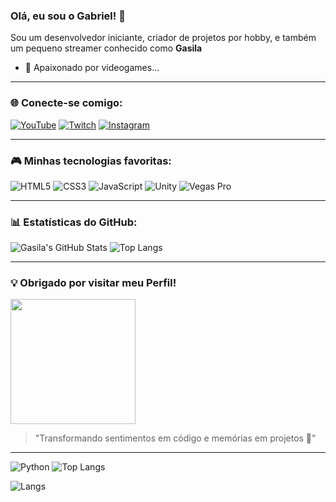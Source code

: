 ### Olá, eu sou o Gabriel! 👋

Sou um desenvolvedor iniciante, criador de projetos por hobby, e também um pequeno streamer conhecido como **Gasila**

- 🌟 Apaixonado por videogames...

---

### 🌐 Conecte-se comigo:

[![YouTube](https://img.shields.io/badge/-youtube-red?style=for-the-badge&logo=youtube&logoColor=white)](https://www.youtube.com/@gabrielslannes)
[![Twitch](https://img.shields.io/badge/-twitch-9146FF?style=for-the-badge&logo=twitch&logoColor=white)](https://www.twitch.tv/gasila)
[![Instagram](https://img.shields.io/badge/-instagram-E4405F?style=for-the-badge&logo=instagram&logoColor=white)](https://www.instagram.com/gabrielslannes)


---

### 🎮 Minhas tecnologias favoritas:

![HTML5](https://img.shields.io/badge/HTML5-E34F26?style=for-the-badge&logo=html5&logoColor=white)
![CSS3](https://img.shields.io/badge/CSS3-1572B6?style=for-the-badge&logo=css3&logoColor=white)
![JavaScript](https://img.shields.io/badge/JavaScript-F7DF1E?style=for-the-badge&logo=javascript&logoColor=black)
![Unity](https://img.shields.io/badge/Unity-000000?style=for-the-badge&logo=unity&logoColor=white)
![Vegas Pro](https://img.shields.io/badge/Vegas_Pro-1A1A1A?style=for-the-badge&logoColor=white)

---

### 📊 Estatísticas do GitHub:

![Gasila's GitHub Stats](https://github-readme-stats.vercel.app/api?username=gasila&show_icons=true&theme=radical)
![Top Langs](https://github-readme-stats.vercel.app/api/top-langs/?username=gasila&layout=compact&theme=radical)

---

### 💡 Obrigado por visitar meu Perfil!

<img src="https://media.giphy.com/media/v1.Y2lkPTc5MGI3NjExczNjajF3aGp4eWsybTZ1ZW0zM2VibzNnbmhtN2Z2NnA0dzN2bmF1MiZlcD12MV9naWZzX3NlYXJjaCZjdD1n/xUPGcguWZHRC2HyBRS/giphy.gif" width="200"/>

> "Transformando sentimentos em código e memórias em projetos 🚀"

---


![Python](https://img.shields.io/badge/Python-3776AB?style=for-the-badge&logo=python&logoColor=white)
![Top Langs](https://github-readme-stats.vercel.app/api/top-langs/?username=gasila&layout=compact&langs_count=6)

![Langs](https://github-readme-stats.vercel.app/api/top-langs/?username=gasila&repo=nome-do-repo-python)

